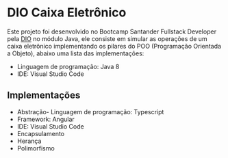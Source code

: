 # DIO Caixa Eletrônico

Este projeto foi desenvolvido no Bootcamp Santander Fullstack Developer pela <a href="https://www.dio.me/" target="_blank">DIO</a> no módulo Java, ele consiste em simular as operações de um caixa eletrônico implementando os pilares do POO (Programação Orientada a Objeto), abaixo uma lista das implementações:

- Linguagem de programação: Java 8
- IDE: Visual Studio Code

## Implementações

- Abstração- Linguagem de programação: Typescript
- Framework: Angular
- IDE: Visual Studio Code
- Encapsulamento
- Herança
- Polimorfismo
